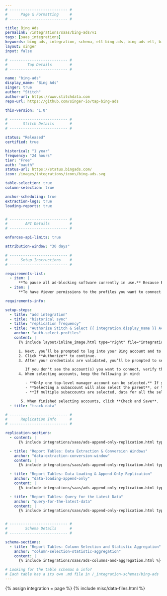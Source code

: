 ```yaml
---
# -------------------------- #
#      Page & Formatting     #
# -------------------------- #

title: Bing Ads
permalink: /integrations/saas/bing-ads/v1
tags: [saas_integrations]
keywords: bing ads, integration, schema, etl bing ads, bing ads etl, bing ads schema
layout: singer
input: false

# -------------------------- #
#         Tap Details        #
# -------------------------- #

name: "bing-ads"
display_name: "Bing Ads"
singer: true 
author: "Stitch"
author-url: https://www.stitchdata.com
repo-url: https://github.com/singer-io/tap-bing-ads

this-version: "1.0"

# -------------------------- #
#       Stitch Details       #
# -------------------------- #

status: "Released"
certified: true

historical: "1 year"
frequency: "24 hours"
tier: "Free"
auth: "oauth"
status-url: https://status.bingads.com/
icon: /images/integrations/icons/bing-ads.svg

table-selection: true
column-selection: true

anchor-scheduling: true
extraction-logs: true
loading-reports: true


# -------------------------- #
#        API Details         #
# -------------------------- #

enforces-api-limits: true

attribution-window: "30 days"

# -------------------------- #
#      Setup Instructions    #
# -------------------------- #

requirements-list:
  - item: |
      **To pause all ad-blocking software currently in use.** Because Bing Ads authentication uses pop ups, you may encounter issues if ad blockers aren't disabled during the setup.
  - item: |
      **To have Viewer permissions to the profiles you want to connect.** These read-only permissions will ensure Stitch can read data from the profiles you select for replication. [Read more about Bing Ads user permissions here](https://help.bingads.microsoft.com/#apex/3/en/52037/3/en-US/#ext:none).

requirements-info:

setup-steps:
  - title: "add integration"
  - title: "historical sync"
  - title: "replication frequency"
  - title: "Authorize Stitch & Select {{ integration.display_name }} Accounts"
    anchor: "auth-select-profiles"
    content: |
      {% include layout/inline_image.html type="right" file="integrations/bing-ads-select-accounts.png" alt="Selecting Bing Ads accounts." max-width="400px" %}

      1. Next, you’ll be prompted to log into your Bing account and to approve Stitch’s access to your {{ integration.display_name }} data.
      2. Click **Authorize** to continue.
      3. After your credentials are validated, you’ll be prompted to select the {{ integration.display_name }} account(s) you want to connect to Stitch.

         If you don't see the account(s) you want to connect, verify that you have completed the [setup requirements](#setup-requirements).
      4. When selecting accounts, keep the following in mind:

         - **Only one top-level manager account can be selected.** If you need to connect multiple top-level accounts, we recommend creating additional {{ integration.display_name }} integrations.
         - **Selecting a subaccount will also select the parent**, or top-level account. If you de-select the parent account, you will be unable to select any subaccounts.
         - **If multiple subaccounts are selected, data for all the selected subaccounts will map to the same table in your destination.** For example: If two subaccounts are selected and the `accounts` table is tracked, account data for both accounts will be replicated into the `accounts` table. This is applicable to every table selected in the next step.

       5. When finished selecting accounts, click **Check and Save**.
  - title: "track data"

# -------------------------- #
#      Replication Info      #
# -------------------------- #

replication-sections:
  - content: |
      {% include integrations/saas/ads-append-only-replication.html type="table-types" %}

  - title: "Report Tables: Data Extraction & Conversion Windows"
    anchor: "data-extraction-conversion-window"
    content: |
      {% include integrations/saas/ads-append-only-replication.html type="report-tables" %}

  - title: "Report Tables: Data Loading & Append-Only Replication"
    anchor: "data-loading-append-only"
    content: |
      {% include integrations/saas/ads-append-only-replication.html type="data-loading" %}

  - title: "Report Tables: Query for the Latest Data"
    anchor: "query-for-the-latest-data"
    content: |
      {% include integrations/saas/ads-append-only-replication.html type="append-only-query" %}


# -------------------------- #
#        Schema Details      #
# -------------------------- #

schema-sections:
  - title: "Report Tables: Column Selection and Statistic Aggregation"
    anchor: "column-selection-statistic-aggregation"
    content: |
      {% include integrations/saas/ads-columns-and-aggregation.html %}

# Looking for the table schemas & info?
# Each table has a its own .md file in /_integration-schemas/bing-ads
---
```

{% assign integration = page %}
{% include misc/data-files.html %}